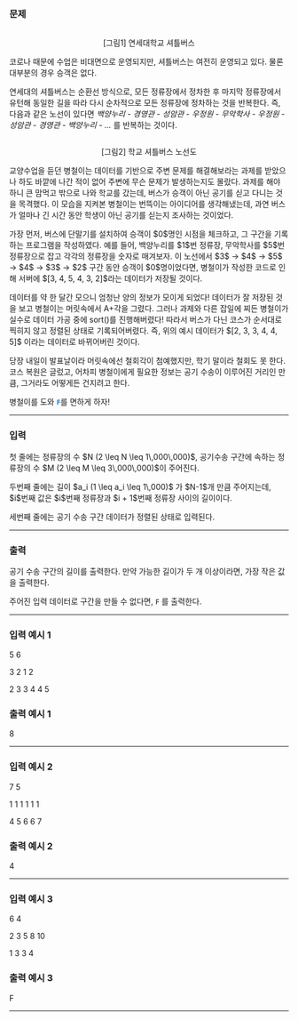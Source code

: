 ### 문제
<div class="problem-text" id="problem_description">
<p style="text-align: center;"><img alt="" src="https://upload.acmicpc.net/223958a7-5b84-4160-bd38-9dbe9144ec27/-/preview/"/></p>
<p style="text-align: center;">[그림1] 연세대학교 셔틀버스</p>
<p>코로나 때문에 수업은 비대면으로 운영되지만, 셔틀버스는 여전히 운영되고 있다. 물론 대부분의 경우 승객은 없다.</p>
<p>연세대의 셔틀버스는 순환선 방식으로, 모든 정류장에서 정차한 후 마지막 정류장에서 유턴해 동일한 길을 따라 다시 순차적으로 모든 정류장에 정차하는 것을 반복한다. 즉, 다음과 같은 노선이 있다면 <em>백양누리 - 경영관 - 성암관 - 우정원 - 무악학사 - 우정원 - 성암관 - 경영관 - 백양누리 - ...</em> 를 반복하는 것이다.</p>
<p style="text-align: center;"><img alt="" src="https://upload.acmicpc.net/0e75f8e9-351b-4562-9a92-2c0f99e53bd5/-/preview/"/></p>
<p style="text-align: center;">[그림2] 학교 셔틀버스 노선도</p>
<p>교양수업을 듣던 병철이는 데이터를 기반으로 주변 문제를 해결해보라는 과제를 받았으나 하도 바깥에 나간 적이 없어 주변에 무슨 문제가 발생하는지도 몰랐다. 과제를 해야 하니 큰 맘먹고 밖으로 나와 학교를 갔는데, 버스가 승객이 아닌 공기를 싣고 다니는 것을 목격했다. 이 모습을 지켜본 병철이는 번뜩이는 아이디어를 생각해냈는데, 과연 버스가 얼마나 긴 시간 동안 학생이 아닌 공기를 싣는지 조사하는 것이었다.</p>
<p>가장 먼저, 버스에 단말기를 설치하여 승객이 $0$명인 시점을 체크하고, 그 구간을 기록하는 프로그램을 작성하였다. 예를 들어, 백양누리를 $1$번 정류장, 무악학사를 $5$번 정류장으로 잡고 각각의 정류장을 숫자로 매겨보자. 이 노선에서 $3$ → $4$ → $5$ → $4$ → $3$ → $2$ 구간 동안 승객이 $0$명이었다면, 병철이가 작성한 코드로 인해 서버에 $[3, 4, 5, 4, 3, 2]$라는 데이터가 저장될 것이다.</p>
<p>데이터를 약 한 달간 모으니 엄청난 양의 정보가 모이게 되었다! 데이터가 잘 저장된 것을 보고 병철이는 머릿속에서 A+각을 그렸다. 그러나 과제와 다른 잡일에 찌든 병철이가 실수로 데이터 가공 중에 sort()를 진행해버렸다! 따라서 버스가 다닌 코스가 순서대로 찍히지 않고 정렬된 상태로 기록되어버렸다. 즉, 위의 예시 데이터가 $[2, 3, 3, 4, 4, 5]$ 이라는 데이터로 바뀌어버린 것이다.</p>
<p>당장 내일이 발표날이라 머릿속에선 철회각이 첨예했지만, 학기 말이라 철회도 못 한다. 코스 복원은 글렀고, 어차피 병철이에게 필요한 정보는 공기 수송이 이루어진 거리인 만큼, 그거라도 어떻게든 건지려고 한다.</p>
<p>병철이를 도와 <span style="color:#2980b9;"><strong><code>F</code></strong></span>를 면하게 하자!</p>
</div>
<hr/>

### 입력
<p>첫 줄에는 정류장의 수 $N (2 \leq N \leq 1\,000\,000)$, 공기수송 구간에 속하는 정류장의 수 $M (2 \leq M \leq 3\,000\,000)$이 주어진다.</p>
<p>두번째 줄에는 길이 $a_i (1 \leq a_i \leq 1\,000)$ 가 $N-1$개 만큼 주어지는데, $i$번째 값은 $i$번째 정류장과 $i + 1$번째 정류장 사이의 길이이다.</p>
<p>세번째 줄에는 공기 수송 구간 데이터가 정렬된 상태로 입력된다.</p>
<hr/>

### 출력
<p>공기 수송 구간의 길이를 출력한다. 만약 가능한 길이가 두 개 이상이라면, 가장 작은 값을 출력한다.</p>
<p>주어진 입력 데이터로 구간을 만들 수 없다면, <code>F</code> 를 출력한다.</p>
<hr/>

### 입력 예시 1
5 6
3 2 1 2
2 3 3 4 4 5

### 출력 예시 1
8

<hr/>

### 입력 예시 2
7 5
1 1 1 1 1 1
4 5 6 6 7

### 출력 예시 2
4

<hr/>

### 입력 예시 3
6 4
2 3 5 8 10
1 3 3 4

### 출력 예시 3
F

<hr/>

